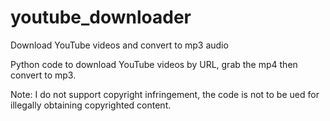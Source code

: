# youtube_downloader

Download YouTube videos and convert to mp3 audio

Python code to download YouTube videos by URL, grab the mp4 then convert to mp3.

Note: I do not support copyright infringement, the code is not to be ued for illegally obtaining copyrighted content.  